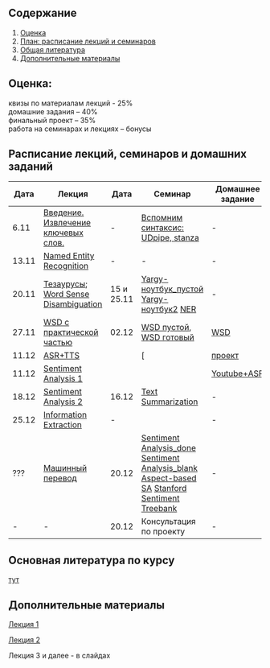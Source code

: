 ## Содержание
1. [Оценка](#score)
2. [План: расписание лекций и семинаров](#sched)
3. [Общая литература](#ref)
4. [Дополнительные материалы](#add)

## Оценка:<br><a name="score"/>
квизы по материалам лекций - 25%<br>
домашние задания – 40% <br>
финальный проект – 35%<br>
работа на семинарах и лекциях – бонусы<br>

## Расписание лекций, семинаров и домашних заданий<a name="sched"/>
|Дата|Лекция|Дата|Семинар|Домашнее задание|Дедлайн|
|-|-|-|-|-|-|
|6.11|[Введение. Извлечение ключевых слов.](Slides/1_Keywords.ipynb)|-|[Вспомним синтаксис: UDpipe, stanza](seminar/1_Keywords.ipynb)|-|-|
|13.11|[Named Entity Recognition](Slides/3_NER.ipynb)|-|-|-|-|
|20.11|[Тезаурусы](Slides/4_Thesauri.ipynb); [Word Sense Disambiguation](Slides/5_WSD.ipynb)|15 и 25.11|[Yargy-ноутбук_пустой](https://colab.research.google.com/drive/1rxU4VeAxOrLiCwolaD35xh5ow9qxJLXp#scrollTo=nQQVuZfTSOrd) [Yargy-ноутбук2](https://colab.research.google.com/drive/1BSuvHgeoARGEgGrDDBElCMIMAPWGA-WK?usp=sharing) [NER](https://colab.research.google.com/drive/1BSuvHgeoARGEgGrDDBElCMIMAPWGA-WK?usp=sharing)|-|-|
|27.11|[WSD с практической частью](Slides/5_WSD.ipynb)|02.12| [WSD пустой](https://colab.research.google.com/drive/1mYGpAt_9c3pvun6ulPPcbMyGUzqZFhW8?usp=sharing), [WSD готовый](https://colab.research.google.com/drive/1N62NG-apwwzRqMXWkYnLZxCyLTpHYXnM?usp=sharing)|[WSD](hw/hw1.md)|6.12 23:59мск|
|11.12|[ASR+TTS](Slides/ASR_TTS.ipynb)||[|[проект](https://docs.google.com/document/d/1eqTKOC3aJzA8TZphVE4Legw7CSGtvSgRpq-YuUkV8HM/edit?usp=sharing)||
|11.12|[Sentiment Analysis 1](Slides/7_Sentiment.ipynb)|||[Youtube+ASR](hw/hw2.md)|20.12 23:59мск|
|18.12|[Sentiment Analysis 2](Slides/8_Sentiment.ipynb)|16.12|[Text Summarization](https://colab.research.google.com/drive/1HQJYCF5pHI7o1MHqqPbU4y92WoZd-Ynr?usp=sharing)|-|-|
|25.12|[Information Extraction](Slides/8-information-extraction.pptx)|-||-|-|
|???|[Машинный перевод](Slides/mt.pptx)|20.12| [Sentiment Analysis_done](https://colab.research.google.com/drive/1DELvJlP9SW6B7xEdtC1n2vMwzrLBOUqz) [Sentiment Analysis_blank](https://colab.research.google.com/drive/1DELvJlP9SW6B7xEdtC1n2vMwzrLBOUqz) [Aspect-based SA](https://colab.research.google.com/drive/1TfMaNkB-8fjnjZuEdVtgrIwHtL9Bi4x8) [Stanford Sentiment Treebank](https://colab.research.google.com/drive/1D0JEK_p2LJuF_Hd35QJ2PlujFB87bQUp?usp=sharing)|-|-|
|-|-|20.12|Консультация по проекту|-|-|

## Основная литература по курсу<a name="ref"/>
[тут](References.md)

## Дополнительные материалы<a name="add"/>
[Лекция 1](Notes/1.md)

[Лекция 2](Notes/2.md)

Лекция 3 и далее - в слайдах
